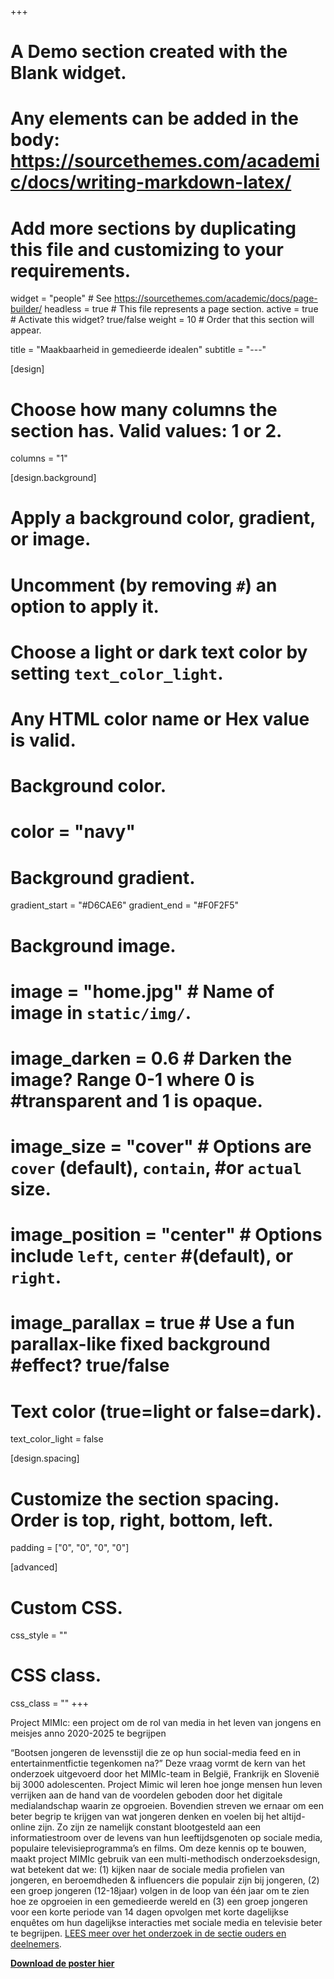 +++
# A Demo section created with the Blank widget.
# Any elements can be added in the body: https://sourcethemes.com/academic/docs/writing-markdown-latex/
# Add more sections by duplicating this file and customizing to your requirements.

widget = "people"  # See https://sourcethemes.com/academic/docs/page-builder/
headless = true  # This file represents a page section.
active = true  # Activate this widget? true/false
weight = 10  # Order that this section will appear.

title = "Maakbaarheid in gemedieerde idealen"
subtitle = "---"

[design]
  # Choose how many columns the section has. Valid values: 1 or 2.
  columns = "1"

[design.background]
  # Apply a background color, gradient, or image.
  #   Uncomment (by removing `#`) an option to apply it.
  #   Choose a light or dark text color by setting `text_color_light`.
  #   Any HTML color name or Hex value is valid.

  # Background color.
  # color = "navy"
  
  # Background gradient.
  gradient_start = "#D6CAE6"
  gradient_end = "#F0F2F5"
  
  # Background image.
# image = "home.jpg"  # Name of image in `static/img/`.
# image_darken = 0.6  # Darken the image? Range 0-1 where 0 is #transparent and 1 is opaque.
# image_size = "cover"  #  Options are `cover` (default), `contain`, #or `actual` size.
# image_position = "center"  # Options include `left`, `center` #(default), or `right`.
# image_parallax = true  # Use a fun parallax-like fixed background #effect? true/false

  # Text color (true=light or false=dark).
  text_color_light = false

[design.spacing]
  # Customize the section spacing. Order is top, right, bottom, left.
  padding = ["0", "0", "0", "0"]

[advanced]
 # Custom CSS. 
 css_style = ""
 
 # CSS class.
 css_class = ""
+++

Project MIMIc: een project om de rol van media in het leven van jongens en meisjes anno 2020-2025 te begrijpen

“Bootsen jongeren de levensstijl die ze op hun social-media feed en in entertainmentfictie tegenkomen na?” Deze vraag vormt de kern van het onderzoek uitgevoerd door het MIMIc-team in België, Frankrijk en Slovenië bij 3000 adolescenten. Project Mimic wil leren hoe jonge mensen hun leven verrijken aan de hand van de voordelen geboden door het digitale medialandschap waarin ze opgroeien. Bovendien streven we ernaar om een beter begrip te krijgen van wat jongeren denken en voelen bij het altijd-online zijn. Zo zijn ze namelijk constant blootgesteld aan een informatiestroom over de levens van hun leeftijdsgenoten op sociale media, populaire televisieprogramma’s en films. Om deze kennis op te bouwen, maakt project MIMIc gebruik van een multi-methodisch onderzoeksdesign, wat betekent dat we: (1) kijken naar de sociale media profielen van jongeren, en beroemdheden & influencers die populair zijn bij jongeren, (2) een groep jongeren (12-18jaar) volgen in de loop van één jaar om te zien hoe ze opgroeien in een gemedieerde wereld en (3) een groep jongeren voor een korte periode van 14 dagen opvolgen met korte dagelijkse enquêtes om hun dagelijkse interacties met sociale media en televisie beter te begrijpen. [LEES meer over het onderzoek in de sectie ouders en deelnemers](http://www.projectmimic.eu/nl/parents/).

<a href="/img/poster_NL.pdf" tabindex="-1"><strong>Download de poster hier</strong></a>
